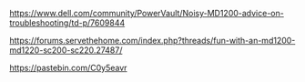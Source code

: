 https://www.dell.com/community/PowerVault/Noisy-MD1200-advice-on-troubleshooting/td-p/7609844

https://forums.servethehome.com/index.php?threads/fun-with-an-md1200-md1220-sc200-sc220.27487/

https://pastebin.com/C0y5eavr
